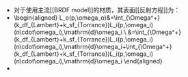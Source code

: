 - 对于使用主流[[BRDF model]]的材质，其表面[[反射方程]]为：
- \begin{aligned}
  L_o(p,\omega_o)&=\int_{\Omega^+}(k_df_{Lambert}+k_sf_{Torrance})L_i(p,\omega_i)(n\cdot\omega_i)\,\mathrm{d}\omega_i \\
  &=\int_{\Omega^+}(k_df_{Lambert}+k_sf_{Torrance})L_i(p,\omega_i)(n\cdot\omega_i)\,\mathrm{d}\omega_i+\int_{\Omega^+}(k_df_{Lambert}+k_sf_{Torrance})L_i(p,\omega_i)(n\cdot\omega_i)\,\mathrm{d}\omega_i
  \end{aligned}
-